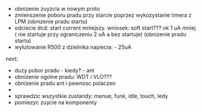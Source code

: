 - obnizenie zuyzcia w nowym proto
- zmienszenie poboru pradu przy starcie poprzez wykozystanie timera z LPM (obnizenie pradu startu)
- odciecie dcd: start current  mniejszy. wniosek: soft start??? ok 1 uA mniej ( nie startuje przy ograniczeniu 2 uA a bez startuje) (obnizenie pradu startu)
- wylutowanie R500 z dzielnika napiecia: - 25uA



next:
- duzy pobor pradu - kiedy? - ant
- obnizenie ogolne pradu: WDT i VLO???
- obnizenie pradu ant i pewnosc polaczen
- 
- sprawdzic wszystkie zustandy: menue, funk, idle, touch, ledy
- pomiezyc zuycie na komponenty